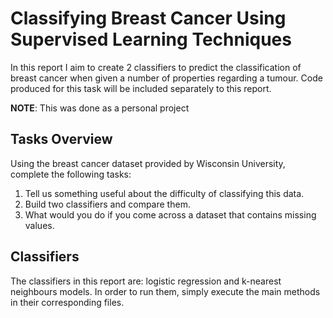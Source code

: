 # Classifying Breast Cancer Using Supervised Learning Techniques

In this report I aim to create 2 classifiers to predict the classification of breast cancer when given a number of properties regarding a tumour. Code produced for this task will be included separately to this report.

**NOTE**: This was done as a personal project

## Tasks Overview

Using the breast cancer dataset provided by Wisconsin University, complete the following tasks: 
1. Tell us something useful about the difficulty of classifying this data.
2. Build two classifiers and compare them.
3. What would you do if you come across a dataset that contains missing values.

## Classifiers

The classifiers in this report are: logistic regression and k-nearest neighbours models. In order to run them, simply execute the main methods in their corresponding files.
